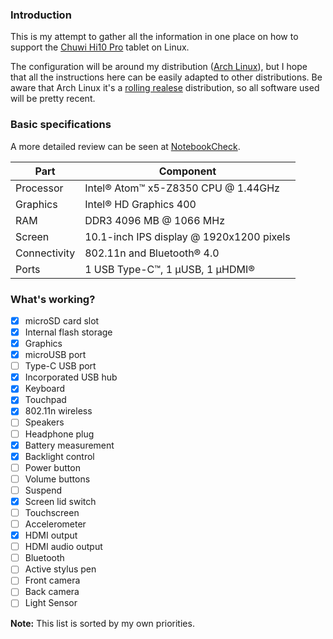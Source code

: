 ### Introduction
This is my attempt to gather all the information in one place on how to support the [Chuwi Hi10 Pro](http://en.chuwi.com/product/items/Chuwi-Hi10-Pro.html) tablet on Linux.

The configuration will be around my distribution ([Arch Linux](https://www.archlinux.org/)), but I hope that all the instructions here can be easily adapted to other distributions. Be aware that Arch Linux it's a [rolling realese](https://en.wikipedia.org/wiki/Rolling_release) distribution, so all software used will be pretty recent.

### Basic specifications
A more detailed review can be seen at [NotebookCheck](http://www.notebookcheck.net/Chuwi-Hi10-Pro-Tablet-Review.186738.0.html).

| Part         | Component                                |
| ------------ | ---------------------------------------- |
| Processor    | Intel® Atom™ x5-Z8350 CPU @ 1.44GHz      |
| Graphics     | Intel® HD Graphics 400                   |
| RAM          | DDR3 4096 MB @ 1066 MHz                  |
| Screen       | 10.1-inch IPS display @ 1920x1200 pixels |
| Connectivity | 802.11n and Bluetooth® 4.0               |
| Ports        | 1 USB Type-C™, 1 µUSB, 1 µHDMI®          |

### What's working?

- [x] microSD card slot
- [x] Internal flash storage
- [x] Graphics
- [x] microUSB port
- [ ] Type-C USB port
- [x] Incorporated USB hub
- [x] Keyboard
- [x] Touchpad
- [x] 802.11n wireless
- [ ] Speakers
- [ ] Headphone plug
- [x] Battery measurement
- [x] Backlight control
- [ ] Power button
- [ ] Volume buttons
- [ ] Suspend
- [x] Screen lid switch
- [ ] Touchscreen
- [ ] Accelerometer
- [x] HDMI output
- [ ] HDMI audio output
- [ ] Bluetooth
- [ ] Active stylus pen
- [ ] Front camera
- [ ] Back camera
- [ ] Light Sensor

**Note:** This list is sorted by my own priorities.

